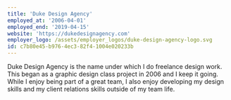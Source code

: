 ```yaml
---
title: 'Duke Design Agency'
employed_at: '2006-04-01'
employed_end: '2019-04-15'
website: 'https://dukedesignagency.com'
employer_logo: /assets/employer_logos/duke-design-agency-logo.svg
id: c7b80e45-b976-4ec3-82f4-1004e020233b
---
```

<p>Duke Design Agency is the name under which I do freelance design work. This began as a graphic design class project in 2006 and I keep it going. While I enjoy being part of a great team, I also enjoy developing my design skills and my client relations skills outside of my team life.
</p>